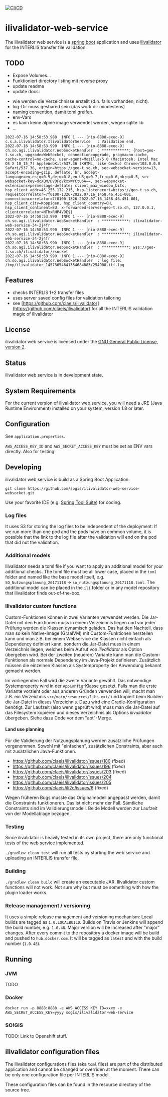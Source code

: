 [![CI/CD](https://github.com/sogis/ilivalidator-web-service/actions/workflows/main.yml/badge.svg)](https://github.com/sogis/ilivalidator-web-service/actions/workflows/main.yml)

# ilivalidator-web-service

The ilivalidator web service is a [spring boot](https://projects.spring.io/spring-boot/) application and uses [ilivalidator](https://github.com/claeis/ilivalidator) for the INTERLIS transfer file validation.

## TODO
- Expose Volumes...
- Funktioniert directory listing mit reverse proxy
- update readme
- update docs:
 * wie werden die Verzeichnisse erstellt (d.h. falls vorhanden, nicht).
 * log-Dir muss geshared sein (das work dir mindestens)
 * naming convention, damit toml greifen.
 * env-Vars
 * es kann keine alpine image verwendet werden, wegen sqlite lib
 * ...



```
2022-07-16 14:58:53.988  INFO 1 --- [nio-8888-exec-9] c.s.a.ilivalidator.IlivalidatorService   : Validation end.
2022-07-16 14:58:53.990  INFO 1 --- [nio-8888-exec-9] ch.so.agi.ilivalidator.WebSocketHandler  : ************: {host=geo-t.so.ch, upgrade=WebSocket, connection=upgrade, pragma=no-cache, cache-control=no-cache, user-agent=Mozilla/5.0 (Macintosh; Intel Mac OS X 10_15_7) AppleWebKit/537.36 (KHTML, like Gecko) Chrome/103.0.0.0 Safari/537.36, origin=https://geo-t.so.ch, sec-websocket-version=13, accept-encoding=gzip, deflate, br, accept-language=en,es;q=0.9,de;q=0.8,en-US;q=0.7,fr;q=0.6,nb;q=0.5, sec-websocket-key=dcXQM/DvOFqVkxxWYCtU6A==, sec-websocket-extensions=permessage-deflate; client_max_window_bits, hsp_client_addr=46.255.172.215, hsp-listeneruri=https://geo-t.so.ch, requestcorrelator=7f0100-1326-2022.07.16_1458.46.451-001, connectioncorrelator=7f0100-1326-2022.07.16_1458.46.451-001, hsp_client_city=Koppigen, hsp_client_country=CH, hsp_client_continent=EU, x-forwarded-server=geo-t.so.ch, 127.0.0.1, clientcorrelator=NThxRHP4V9E$}
2022-07-16 14:58:53.990  INFO 1 --- [nio-8888-exec-9] ch.so.agi.ilivalidator.WebSocketHandler  : ************: ilivalidator-web-service-34-2j4fr
2022-07-16 14:58:53.990  INFO 1 --- [nio-8888-exec-9] ch.so.agi.ilivalidator.WebSocketHandler  : ************: ilivalidator-web-service-34-2j4fr
2022-07-16 14:58:53.990  INFO 1 --- [nio-8888-exec-9] ch.so.agi.ilivalidator.WebSocketHandler  : ************: wss://geo-t.so.ch/ilivalidator//socket
2022-07-16 14:58:53.990  INFO 1 --- [nio-8888-exec-9] ch.so.agi.ilivalidator.WebSocketHandler  : log file: /tmp/ilivalidator_14573654641354684883/254900.itf.log

```

## Features

* checks INTERLIS 1+2 transfer files
* uses server saved config files for validation tailoring
* see [https://github.com/claeis/ilivalidator](https://github.com/claeis/ilivalidator) for all the INTERLIS validation magic of ilivalidator 

## License

ilivalidator web service is licensed under the [GNU General Public License, version 2](LICENSE).

## Status

ilivalidator web service is in development state.

## System Requirements

For the current version of ilivalidator web service, you will need a JRE (Java Runtime Environment) installed on your system, version 1.8 or later.

## Configuration
See `application.properties`. 

`AWS_ACCESS_KEY_ID` and `AWS_SECRET_ACCESS_KEY` must be set as ENV vars directly. Also for testing!

## Developing

ilivalidator web service is build as a Spring Boot Application.

`git clone https://github.com/sogis/ilivalidator-web-service-websocket.git` 

Use your favorite IDE (e.g. [Spring Tool Suite](https://spring.io/tools/sts/all)) for coding.

### Log files
It uses S3 for storing the log files to be independent of the deployment: If we run more than one pod and the pods have on common volume, it is possible that the link to the log file after the validation will end on the pod that did not the validation. 

### Additional models

Ilivalidator needs a toml file if you want to apply an additional model for your additional checks. The toml file must be all lower case, placed in the `toml` folder and named like the base model itself, e.g. `SO_Nutzungsplanung_20171118` -> `so_nutzungsplanung_20171118.toml`. The additional model can be placed in the `ili` folder or in any model repository that ilivalidator finds out-of-the-box.

### Ilivalidator custom functions

Custom-Funktionen können in zwei Varianten verwendet werden. Die Jar-Datei mit den Funktionen muss in einem Verzeichnis liegen und vor jeder Prüfung werden die Klassen dynamisch geladen. Das hat den Nachteil, dass man so kein Native-Image (GraalVM) mit Custom-Funktionen herstellen kann und man z.B. bei einem Webservice die Klassen nicht einfach als Dependency definiert kann, sondern die Jar-Datei muss in einem Verzeichnis liegen, welches beim Aufruf von _ilivalidator_ als Option übergeben wird. Bei der zweiten (neueren) Variante kann man die Custom-Funktionen als normale Dependency im Java-Projekt definieren. Zusätzlich müssen die einzelnen Klassen als Systemproperty der Anwendung bekannt gemacht werden. 

Im vorliegenden Fall wird die zweite Variante gewählt. Das notwendige Systemproperty wird in der `AppConfig`-Klasse gesetzt. Falls man die erste Variante vorzieht oder aus anderen Gründen verwenden will, macht man z.B. ein Verzeichnis `src/main/resources/libs-ext/` und kopiert beim Builden die Jar-Datei in dieses Verzeichnis. Dazu wird eine Gradle-Konfiguration benötigt. Zur Laufzeit (also wenn geprüft wird) muss man die Jar-Datei auf das Filesystem kopieren und dieses Verzeichnis als Options _ilivalidator_ übergeben. Siehe dazu Code vor dem "aot"-Merge.

#### Land use planning

Für die Validierung der Nutzungsplanung werden zusätzliche Prüfungen vorgenommen. Sowohl mit "einfachen", zusätzlichen Constraints, aber auch mit zusätzlichen Java-Funktionen. 

- https://github.com/claeis/ilivalidator/issues/180 (fixed)
- https://github.com/claeis/ilivalidator/issues/196 (fixed)
- https://github.com/claeis/ilivalidator/issues/203 (fixed)
- https://github.com/claeis/ilivalidator/issues/204
- https://github.com/claeis/ilivalidator/issues/205
- https://github.com/claeis/ili2c/issues/6 (fixed)

Wegen früheren Bugs musste das Originalmodell angepasst werden, damit die Constraints funktioneren. Das ist nicht mehr der Fall. Sämtliche Constraints sind im Validierungsmodell. Beide Modell werden zur Laufzeit von der Modellablage bezogen.

### Testing

Since ilivalidator is heavily tested in its own project, there are only functional tests of the web service implemented.

`./gradlew clean test` will run all tests by starting the web service and uploading an INTERLIS transfer file.

### Building

`./gradlew clean build` will create an executable JAR. Ilivalidator custom functions will not work. Not sure why but must be something with how the plugin loader works. 

### Release management / versioning

It uses a simple release management and versioning mechanism: Local builds are tagged as `1.0.LOCALBUILD`. Builds on Travis or Jenkins will append the build number, e.g. `1.0.48`. Major version will be increased after "major" changes. After every commit to the repository a docker image will be build and pushed to `hub.docker.com`. It will be tagged as `latest` and with the build number (`1.0.48`).

## Running

### JVM
TODO


### Docker
```
docker run -p 8888:8888 -e AWS_ACCESS_KEY_ID=xxxx -e AWS_SECRET_ACCESS_KEY=yyyy sogis/ilivalidator-web-service
```

### SO!GIS
TODO: Link to Openshift stuff.


## ilivalidator configuration files

The ilivalidator configurations files (aka `toml` files) are part of the distributed application and cannot be changed or overriden at the moment. There can be only one configuration file per INTERLIS model.

These configuration files can be found in the resource directory of the source tree.




